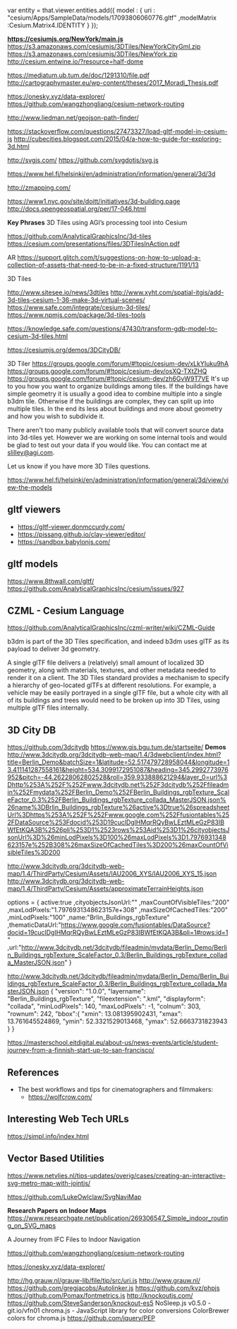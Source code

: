 var entity = that.viewer.entities.add({
   model : {
     uri : "cesium/Apps/SampleData/models/17093806060776.gltf"
     ,modelMatrix :Cesium.Matrix4.IDENTITY
  }
});

**https://cesiumjs.org/NewYork/main.js**
https://s3.amazonaws.com/cesiumjs/3DTiles/NewYorkCityGml.zip
https://s3.amazonaws.com/cesiumjs/3DTiles/NewYork.zip
http://cesium.entwine.io/?resource=half-dome

https://mediatum.ub.tum.de/doc/1291310/file.pdf
http://cartographymaster.eu/wp-content/theses/2017_Moradi_Thesis.pdf

https://onesky.xyz/data-explorer/
https://github.com/wangzhongliang/cesium-network-routing

http://www.liedman.net/geojson-path-finder/

https://stackoverflow.com/questions/27473327/load-gltf-model-in-cesium-js
http://cubecities.blogspot.com/2015/04/a-how-to-guide-for-exploring-3d.html

http://svgjs.com/
https://github.com/svgdotjs/svg.js


https://www.hel.fi/helsinki/en/administration/information/general/3d/3d

http://zmapping.com/

https://www1.nyc.gov/site/doitt/initiatives/3d-building.page
http://docs.opengeospatial.org/per/17-046.html

**Key Phrases**
3D Tiles using AGI’s processing tool into Cesium

https://github.com/AnalyticalGraphicsInc/3d-tiles
https://cesium.com/presentations/files/3DTilesInAction.pdf


AR
https://support.glitch.com/t/suggestions-on-how-to-upload-a-collection-of-assets-that-need-to-be-in-a-fixed-structure/1191/13

3D Tiles

http://www.sitesee.io/news/3dtiles
http://www.xyht.com/spatial-itgis/add-3d-tiles-cesium-1-36-make-3d-virtual-scenes/
https://www.safe.com/integrate/cesium-3d-tiles/
https://www.npmjs.com/package/3d-tiles-tools

https://knowledge.safe.com/questions/47430/transform-gdb-model-to-cesium-3d-tiles.html

https://cesiumjs.org/demos/3DCityDB/


3D Tiler
https://groups.google.com/forum/#!topic/cesium-dev/xLkYIuku9hA
https://groups.google.com/forum/#!topic/cesium-dev/osXQ-TXtZHQ
https://groups.google.com/forum/#!topic/cesium-dev/zh6GvW9T7VE
It's up to you how you want to organize buildings among tiles. If the buildings have simple geometry it is usually a good idea to combine multiple into a single b3dm tile. Otherwise if the buildings are complex, they can split up into multiple tiles. In the end its less about buildings and more about geometry and how you wish to subdivide it.

There aren't too many publicly available tools that will convert source data into 3d-tiles yet. However we are working on some internal tools and would be glad to test out your data if you would like. You can contact me at slilley@agi.com.

Let us know if you have more 3D Tiles questions.

https://www.hel.fi/helsinki/en/administration/information/general/3d/view/view-the-models

## gltf viewers
* https://gltf-viewer.donmccurdy.com/
* https://pissang.github.io/clay-viewer/editor/
* https://sandbox.babylonjs.com/

## gltf models
https://www.8thwall.com/gltf/
https://github.com/AnalyticalGraphicsInc/cesium/issues/927

## CZML - Cesium Language
https://github.com/AnalyticalGraphicsInc/czml-writer/wiki/CZML-Guide

b3dm is part of the 3D Tiles specification, and indeed b3dm uses glTF as its payload to deliver 3d geometry.

A single glTF file delivers a (relatively) small amount of localized 3D geometry, along with materials, textures, and other metadata needed to render it on a client. The 3D Tiles standard provides a mechanism to specify a hierarchy of geo-located glTFs at different resolutions. For example, a vehicle may be easily portrayed in a single glTF file, but a whole city with all of its buildings and trees would need to be broken up into 3D Tiles, using multiple glTF files internally.


## 3D City DB
https://github.com/3dcitydb
https://www.gis.bgu.tum.de/startseite/
**Demos**
http://www.3dcitydb.org/3dcitydb-web-map/1.4/3dwebclient/index.html?title=Berlin_Demo&batchSize=1&latitude=52.517479728958044&longitude=13.411141287558161&height=534.3099172951087&heading=345.2992773976952&pitch=-44.26228062802528&roll=359.933888621294&layer_0=url%3Dhttp%253A%252F%252Fwww.3dcitydb.net%252F3dcitydb%252Ffileadmin%252Fmydata%252FBerlin_Demo%252FBerlin_Buildings_rgbTexture_ScaleFactor_0.3%252FBerlin_Buildings_rgbTexture_collada_MasterJSON.json%26name%3DBrlin_Buildings_rgbTexture%26active%3Dtrue%26spreadsheetUrl%3Dhttps%253A%252F%252Fwww.google.com%252Ffusiontables%252FDataSource%253Fdocid%253D19cuclDgIHMqrRQyBwLEztMLeGzP83IBWfEtKQA3B%2526pli%253D1%2523rows%253Aid%253D1%26cityobjectsJsonUrl%3D%26minLodPixels%3D100%26maxLodPixels%3D1.7976931348623157e%252B308%26maxSizeOfCachedTiles%3D200%26maxCountOfVisibleTiles%3D200


http://www.3dcitydb.org/3dcitydb-web-map/1.4/ThirdParty/Cesium/Assets/IAU2006_XYS/IAU2006_XYS_15.json
http://www.3dcitydb.org/3dcitydb-web-map/1.4/ThirdParty/Cesium/Assets/approximateTerrainHeights.json

options = {
	active:true
	,cityobjectsJsonUrl:""
	,maxCountOfVisibleTiles:"200"
	,maxLodPixels:"1.7976931348623157e+308"
	,maxSizeOfCachedTiles:"200"
	,minLodPixels:"100"
	,name:"Brlin_Buildings_rgbTexture"
	,thematicDataUrl:"https://www.google.com/fusiontables/DataSource?docid=19cuclDgIHMqrRQyBwLEztMLeGzP83IBWfEtKQA3B&pli=1#rows:id=1"
	,url:"http://www.3dcitydb.net/3dcitydb/fileadmin/mydata/Berlin_Demo/Berlin_Buildings_rgbTexture_ScaleFactor_0.3/Berlin_Buildings_rgbTexture_collada_MasterJSON.json"
}

http://www.3dcitydb.net/3dcitydb/fileadmin/mydata/Berlin_Demo/Berlin_Buildings_rgbTexture_ScaleFactor_0.3/Berlin_Buildings_rgbTexture_collada_MasterJSON.json
{
	"version": "1.0.0",
	"layername": "Berlin_Buildings_rgbTexture",
	"fileextension": ".kml",
	"displayform": "collada",
	"minLodPixels": 140,
	"maxLodPixels": -1,
	"colnum": 303,
	"rownum": 242,
	"bbox":{ 
		"xmin": 13.081395902431,
		"xmax": 13.761645524869,
		"ymin": 52.3321529013468,
		"ymax": 52.6663731823943
	}
}

https://masterschool.eitdigital.eu/about-us/news-events/article/student-journey-from-a-finnish-start-up-to-san-francisco/



## References
* The best workflows and tips for cinematographers and filmmakers:
	- https://wolfcrow.com/

## Interesting Web Tech URLs
https://simpl.info/index.html

## Vector Based Utilities
https://www.netvlies.nl/tips-updates/overig/cases/creating-an-interactive-svg-metro-map-with-jointjs/

https://github.com/LukeOwlclaw/SvgNaviMap

**Research Papers on Indoor Maps**
https://www.researchgate.net/publication/269306547_Simple_indoor_routing_on_SVG_maps

A Journey from IFC Files to Indoor Navigation


https://github.com/wangzhongliang/cesium-network-routing

https://onesky.xyz/data-explorer/

http://hg.grauw.nl/grauw-lib/file/tip/src/uri.js
http://www.grauw.nl/
https://github.com/gregjacobs/Autolinker.js
https://github.com/kvz/phpjs
https://github.com/Pomax/fontmetrics.js
http://knockoutjs.com/
https://github.com/SteveSanderson/knockout-es5
NoSleep.js v0.5.0 - git.io/vfn01
chroma.js - JavaScript library for color conversions
ColorBrewer colors for chroma.js
https://github.com/jquery/PEP